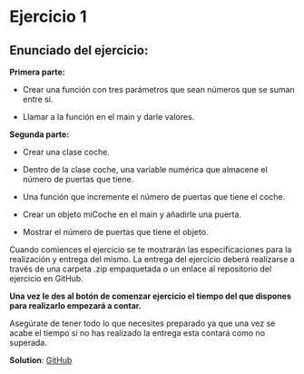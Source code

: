 # Ejercicio 1

## Enunciado del ejercicio:

**Primera parte:**

- Crear una función con tres parámetros que sean números que se suman entre sí.

- Llamar a la función en el main y darle valores.

**Segunda parte:**

- Crear una clase coche.

- Dentro de la clase coche, una variable numérica que almacene el número de puertas que tiene.

- Una función que incremente el número de puertas que tiene el coche.

- Crear un objeto miCoche en el main y añadirle una puerta.

- Mostrar el número de puertas que tiene el objeto.

Cuando comiences el ejercicio se te mostrarán las especificaciones para la realización y entrega del mismo. La entrega del ejercicio deberá realizarse a través de una carpeta .zip empaquetada o un enlace al repositorio del ejercicio en GitHub.


**Una vez le des al botón de comenzar ejercicio el tiempo del que dispones para realizarlo empezará a contar.**


Asegúrate de tener todo lo que necesites preparado ya que una vez se acabe el tiempo si no has realizado la entrega esta contará como no superada.

**Solution**: [GitHub](https://github.com/TNTtato/java_projects/tree/main/openbootcamp_ejercicio1)